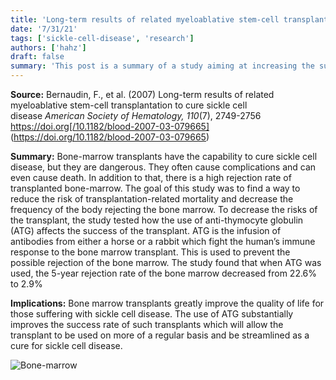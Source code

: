 ```yaml
---
title: 'Long-term results of related myeloablative stem-cell transplantation to cure sickle cell disease'
date: '7/31/21'
tags: ['sickle-cell-disease', 'research']
authors: ['hahz']
draft: false
summary: 'This post is a summary of a study aiming at increasing the success rate of bone marrow transplants. We also hope to break down the complex concepts and terms used to make this information more accessible.'
---
```

**Source:**
Bernaudin, F., et al. (2007) Long-term results of related 
	myeloablative stem-cell transplantation to cure sickle cell 		
	disease  _American Society of Hematology, 110_(7), 2749-2756 
	https://doi.org[/10.1182/blood-2007-03-079665]
	(https://doi.org/10.1182/blood-2007-03-079665)

**Summary:** Bone-marrow transplants have the capability to cure sickle cell disease, but they are dangerous. They often cause complications and can even cause death. In addition to that, there is a high rejection rate of transplanted bone-marrow. The goal of this study was to find a way to reduce the risk of transplantation-related mortality and decrease the frequency of the body rejecting the bone marrow. To decrease the risks of the transplant, the study tested how the use of anti-thymocyte globulin (ATG) affects the success of the transplant. ATG is the infusion of antibodies from either a horse or a rabbit which fight the human’s immune response to the bone marrow transplant. This is used to prevent the possible rejection of the bone marrow. The study found that when ATG was used, the 5-year rejection rate of the bone marrow decreased from 22.6% to 2.9%

**Implications:** Bone marrow transplants greatly improve the quality of life for those suffering with sickle cell disease. The use of ATG substantially improves the success rate of such transplants which will allow the transplant to be used on more of a regular basis and be streamlined as a cure for sickle cell disease.

![Bone-marrow](https://healthjade.com/wp-content/uploads/2018/06/bone-marrow-transplant-1024x560.jpg)

